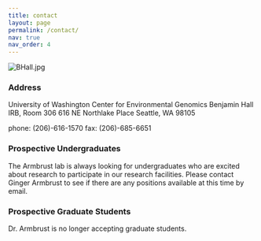 ```yaml
---
title: contact
layout: page
permalink: /contact/
nav: true
nav_order: 4
---
```

<!-- _pages/contact.md -->
<div class="float-right">
  <img src="{% link assets/img/BHall.jpg %}" alt="BHall.jpg" class="img-fluid z-depth-1"/>
</div>

### Address

University of Washington
Center for Environmental Genomics
Benjamin Hall IRB, Room 306
616 NE Northlake Place
Seattle, WA 98105

phone: (206)-616-1570
fax: (206)-685-6651

### Prospective Undergraduates
The Armbrust lab is always looking for undergraduates who are excited about research to participate in our research facilities. Please contact Ginger Armbrust to see if there are any positions available at this time by email.

### Prospective Graduate Students
Dr. Armbrust is no longer accepting graduate students.
